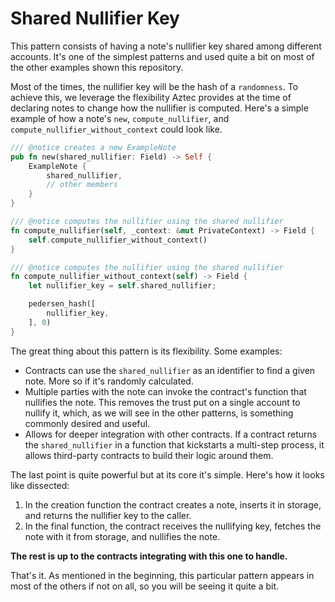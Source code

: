 # Shared Nullifier Key

This pattern consists of having a note's nullifier key shared among different accounts. It's one of the simplest patterns and used quite a bit on most of the other examples shown this repository.

Most of the times, the nullifier key will be the hash of a `randomness`. To achieve this, we leverage the flexibility Aztec provides at the time of declaring notes to change how the nullifier is computed. Here's a simple example of how a note's `new`, `compute_nullifier`, and `compute_nullifier_without_context` could look like.

```rust
/// @notice creates a new ExampleNote
pub fn new(shared_nullifier: Field) -> Self {
	ExampleNote {
		shared_nullifier,
		// other members
	}
}

/// @notice computes the nullifier using the shared nullifier
fn compute_nullifier(self, _context: &mut PrivateContext) -> Field {
	self.compute_nullifier_without_context()
}

/// @notice computes the nullifier using the shared nullifier
fn compute_nullifier_without_context(self) -> Field {
	let nullifier_key = self.shared_nullifier;

	pedersen_hash([
		nullifier_key,
	], 0)
}
```

The great thing about this pattern is its flexibility. Some examples:
- Contracts can use the `shared_nullifier` as an identifier to find a given note. More so if it's randomly calculated.
- Multiple parties with the note can invoke the contract's function that nullifies the note. This removes the trust put on a single account to nullify it, which, as we will see in the other patterns, is something commonly desired and useful.
- Allows for deeper integration with other contracts. If a contract returns the `shared_nullifier` in a function that kickstarts a multi-step process, it allows third-party contracts to build their logic around them.

The last point is quite powerful but at its core it's simple. Here's how it looks like dissected:
1. In the creation function the contract creates a note, inserts it in storage, and returns the nullifier key to the caller.
1. In the final function, the contract receives the nullifying key, fetches the note with it from storage, and nullifies the note.

**The rest is up to the contracts integrating with this one to handle.** 

That's it. As mentioned in the beginning, this particular pattern appears in most of the others if not on all, so you will be seeing it quite a bit.